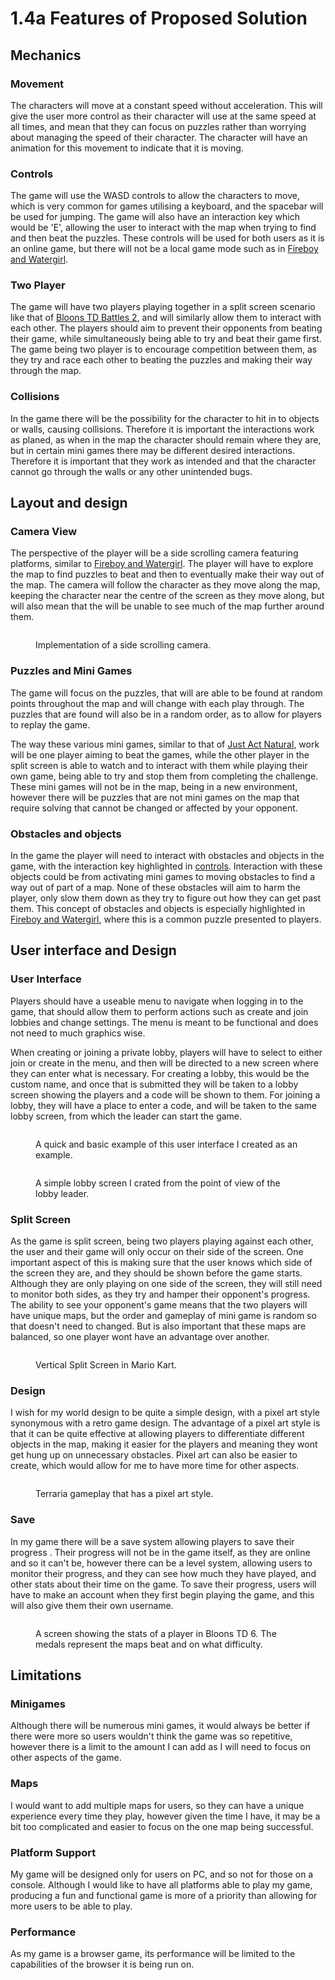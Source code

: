 # 1.4a Features of Proposed Solution

## Mechanics

### Movement

The characters will move at a constant speed without acceleration. This will give the user more control as their character will use at the same speed at all times, and mean that they can focus on puzzles rather than worrying about managing the speed of their character. The character will have an animation for this movement to indicate that it is moving.

### Controls

The game will use the WASD controls to allow the characters to move, which is very common for games utilising a keyboard, and the spacebar will be used for jumping. The game will also have an interaction key which would be 'E', allowing the user to interact with the map when trying to find and then beat the puzzles. These controls will be used for both users as it is an online game, but there will not be a local game mode such as in [Fireboy and Watergirl](1.3-research-the-problem.md#fireboy-and-watergirl).

### Two Player

The game will have two players playing together in a split screen scenario like that of [Bloons TD Battles 2](1.3-research-the-problem.md#bloons-td-battles-2), and will similarly allow them to interact with each other. The players should aim to prevent their opponents from beating their game, while simultaneously being able to try and beat their game first. The game being two player is to encourage competition between them, as they try and race each other to beating the puzzles and making their way through the map.

### Collisions&#x20;

In the game there will be the possibility for the character to hit in to objects or walls, causing collisions. Therefore it is important the interactions work as planed, as when in the map the character should remain where they are, but in certain mini games there may be different desired interactions. Therefore it is important that they work as intended and that the character cannot go through the walls or any other unintended bugs.

## Layout and design

### Camera View

The perspective of the player will be a side scrolling camera featuring platforms, similar to [Fireboy and Watergirl](1.3-research-the-problem.md#fireboy-and-watergirl). The player will have to explore the map to find puzzles to beat and then to eventually make their way out of the map. The camera will follow the character as they move along the map, keeping the character near the centre of the screen as they move along, but will also mean that the will be unable to see much of the map further around them.

<figure><img src="../.gitbook/assets/side scolling camera.gif" alt=""><figcaption><p>Implementation of a side scrolling camera.</p></figcaption></figure>

### Puzzles and Mini Games

The game will focus on the puzzles, that will are able to be found at random points throughout the map and will change with each play through. The puzzles that are found will also be in a random order, as to allow for players to replay the game.

The way these various mini games, similar to that of [Just Act Natural](1.3-research-the-problem.md#just-act-natural), work will be one player aiming to beat the games, while the other player in the split screen is able to watch and to interact with them while playing their own game, being able to try and stop them from completing the challenge. These mini games will not be in the map, being in a new environment, however there will be puzzles that are not mini games on the map that require solving that cannot be changed or affected by your opponent.

### Obstacles and objects

In the game the player will need to interact with obstacles and objects in the game, with the interaction key highlighted in [controls](1.4a-features-of-the-proposed-solution.md#controls). Interaction with these objects could be from activating mini games to moving obstacles to find a way out of part of a map. None of these obstacles will aim to harm the player, only slow them down as they try to figure out how they can get past them. This concept of obstacles and objects is especially highlighted in [Fireboy and Watergirl](1.3-research-the-problem.md#fireboy-and-watergirl), where this is a common puzzle presented to players.

## User interface and Design

### User Interface

Players should have a useable menu to navigate when logging in to the game, that should allow them to perform actions such as create and join lobbies and change settings. The menu is meant to be functional and does not need to much graphics wise.

When creating or joining a private lobby, players will have to select to either join or create in the menu, and then will be directed to a new screen where they can enter what is necessary. For creating a lobby, this would be the custom name, and once that is submitted they will be taken to a lobby screen showing the players and a code will be shown to them. For joining a lobby, they will have a place to enter a code, and will be taken to the same lobby screen, from which the leader can start the game.

<figure><img src="../.gitbook/assets/Example UI.jpg" alt=""><figcaption><p>A quick and basic example of this user interface I created as an example.</p></figcaption></figure>

<figure><img src="../.gitbook/assets/Lobby Leader POV.png" alt=""><figcaption><p>A simple lobby screen I crated from the point of view of the lobby leader.</p></figcaption></figure>

### Split Screen

As the game is split screen, being two players playing against each other, the user and their game will only occur on their side of the screen. One important aspect of this is making sure that the user knows which side of the screen they are, and they should be shown before the game starts. Although they are only playing on one side of the screen, they will still need to monitor both sides, as they try and hamper their opponent's progress. The ability to see your opponent's game means that the two players will have unique maps, but the order and gameplay of mini game is random so that doesn't need to changed. But is also important that these maps are balanced, so one player wont have an advantage over another.

<figure><img src="../.gitbook/assets/image (1) (1).png" alt=""><figcaption><p>Vertical Split Screen in Mario Kart.</p></figcaption></figure>

### Design

I wish for my world design to be quite a simple design, with a pixel art style synonymous with a retro game design. The advantage of a pixel art style is that it can be quite effective at allowing players to differentiate different objects in the map, making it easier for the players and meaning they wont get hung up on unnecessary obstacles. Pixel art can also be easier to create, which would allow for me to have more time for other aspects.

<figure><img src="../.gitbook/assets/terraria gameplay.gif" alt=""><figcaption><p>Terraria gameplay that has a pixel art style.</p></figcaption></figure>

### Save

In my game there will be a save system allowing players to save their progress . Their progress will not be in the game itself, as they are online and so it can't be, however there can be a level system, allowing users to monitor their progress, and they can see how much they have played, and other stats about their time on the game. To save their progress, users will have to make an account when they first begin playing the game, and this will also give them their own username.

<figure><img src="../.gitbook/assets/image (7) (1).png" alt=""><figcaption><p>A screen showing the stats of a player in Bloons TD 6. The medals represent the maps beat and on what difficulty.</p></figcaption></figure>

## Limitations

### Minigames

Although there will be numerous mini games, it would always be better if there were more so users wouldn't think the game was so repetitive, however there is a limit to the amount I can add as I will need to focus on other aspects of the game.

### Maps

I would want to add multiple maps for users, so they can have a unique experience every time they play, however given the time I have, it may be a bit too complicated and easier to focus on the one map being successful.

### Platform Support

My game will be designed only for users on PC, and so not for those on a console. Although I would like to have all platforms able to play my game, producing a fun and functional game is more of a priority than allowing for more users to be able to play.

### Performance

As my game is a browser game, its performance will be limited to the capabilities of the browser it is being run on.



